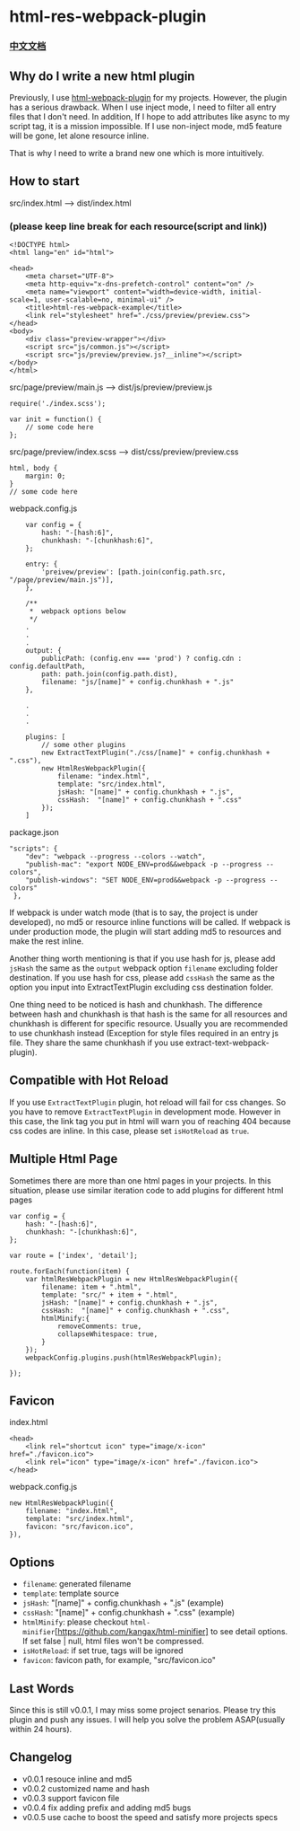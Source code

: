 # html-res-webpack-plugin

### [中文文档](https://github.com/lcxfs1991/html-res-webpack-plugin/blob/master/README_ZH.md)

## Why do I write a new html plugin

Previously, I use [html-webpack-plugin](https://github.com/ampedandwired/html-webpack-plugin) for my projects. However, the plugin has a serious drawback. When I use inject mode, I need to filter all entry files that I don't need. In addition, If I hope to add attributes like async to my script tag, it is a mission impossible. If I use non-inject mode, md5 feature will be gone, let alone resource inline.

That is why I need to write a brand new one which is more intuitively.

## How to start

src/index.html
--> 
dist/index.html

### (please keep line break for each resource(script and link))
```
<!DOCTYPE html>
<html lang="en" id="html">

<head>
    <meta charset="UTF-8">
    <meta http-equiv="x-dns-prefetch-control" content="on" />
    <meta name="viewport" content="width=device-width, initial-scale=1, user-scalable=no, minimal-ui" />
    <title>html-res-webpack-example</title>
    <link rel="stylesheet" href="./css/preview/preview.css">
</head>
<body>
    <div class="preview-wrapper"></div>
    <script src="js/common.js"></script>
    <script src="js/preview/preview.js?__inline"></script>
</body>
</html>
```

src/page/preview/main.js
-->
dist/js/preview/preview.js
```
require('./index.scss');

var init = function() {
    // some code here   
};
```

src/page/preview/index.scss
-->
dist/css/preview/preview.css
```
html, body {
    margin: 0;
}
// some code here
```

webpack.config.js
```
    var config = {
        hash: "-[hash:6]",
        chunkhash: "-[chunkhash:6]",
    };
    
    entry: {
        'preivew/preview': [path.join(config.path.src, "/page/preview/main.js")],
    },

    /**
     *  webpack options below
     */
    .
    .
    .
    output: {
        publicPath: (config.env === 'prod') ? config.cdn : config.defaultPath,
        path: path.join(config.path.dist),
        filename: "js/[name]" + config.chunkhash + ".js"
    },
    
    .
    .
    .

    plugins: [
        // some other plugins
        new ExtractTextPlugin("./css/[name]" + config.chunkhash + ".css"),
        new HtmlResWebpackPlugin({
            filename: "index.html",
            template: "src/index.html",
            jsHash: "[name]" + config.chunkhash + ".js",
            cssHash:  "[name]" + config.chunkhash + ".css"
        });
    ]
```

package.json
```
"scripts": {
    "dev": "webpack --progress --colors --watch",
    "publish-mac": "export NODE_ENV=prod&&webpack -p --progress --colors",
    "publish-windows": "SET NODE_ENV=prod&&webpack -p --progress --colors"
 },

```

If webpack is under watch mode (that is to say, the project is under developed), no md5 or resource inline functions will be called. If webpack is under production mode, the plugin will start adding md5 to resources and make the rest inline.

Another thing worth mentioning is that if you use hash for js, please add `jsHash` the same as the `output` webpack option `filename` excluding folder destination. If you use hash for css, please add `cssHash` the same as the option you input into ExtractTextPlugin excluding css destination folder.  

One thing need to be noticed is hash and chunkhash. The difference between hash and chunkhash is that hash is the same for all resources and chunkhash is different for specific resource. Usually you are recommended to use chunkhash instead (Exception for style files required in an entry js file. They share the same chunkhash if you use extract-text-webpack-plugin).

## Compatible with Hot Reload
If you use `ExtractTextPlugin` plugin, hot reload will fail for css changes. So you have to remove `ExtractTextPlugin` in development mode. However in this case, the link tag you put in html will warn you of reaching 404 because css codes are inline. In this case, please set `isHotReload` as `true`.

## Multiple Html Page
Sometimes there are more than one html pages in your projects. In this situation, please use similar iteration code to add plugins for different html pages
```
var config = {
    hash: "-[hash:6]",
    chunkhash: "-[chunkhash:6]",
};

var route = ['index', 'detail'];

route.forEach(function(item) {
    var htmlResWebpackPlugin = new HtmlResWebpackPlugin({
        filename: item + ".html",
        template: "src/" + item + ".html",
        jsHash: "[name]" + config.chunkhash + ".js",
        cssHash:  "[name]" + config.chunkhash + ".css",
        htmlMinify:{
            removeComments: true,
            collapseWhitespace: true,
        }
    });
    webpackConfig.plugins.push(htmlResWebpackPlugin);

});
```

## Favicon

index.html
```
<head>
    <link rel="shortcut icon" type="image/x-icon" href="./favicon.ico"> 
    <link rel="icon" type="image/x-icon" href="./favicon.ico">
</head>
```


webpack.config.js 
```
new HtmlResWebpackPlugin({
    filename: "index.html",
    template: "src/index.html",
    favicon: "src/favicon.ico",
}),
```


## Options
- `filename`: generated filename
- `template`: template source
- `jsHash`: "[name]" + config.chunkhash + ".js" (example)
- `cssHash`:  "[name]" + config.chunkhash + ".css" (example)
- `htmlMinify`: please checkout `html-minifier`[https://github.com/kangax/html-minifier] to see detail options. If set false | null, html files won't be compressed.
- `isHotReload`: if set true, <link> tags will be ignored
- `favicon`: favicon path, for example, "src/favicon.ico"

## Last Words
Since this is still v0.0.1, I may miss some project senarios. Please try this plugin and push any issues. I will help you solve the problem ASAP(usually within 24 hours).


## Changelog
- v0.0.1 resouce inline and md5
- v0.0.2 customized name and hash
- v0.0.3 support favicon file
- v0.0.4 fix adding prefix and adding md5 bugs
- v0.0.5 use cache to boost the speed and satisfy more projects specs
